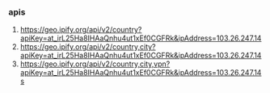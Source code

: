 ### apis
1) https://geo.ipify.org/api/v2/country?apiKey=at_irL25Ha8IHAaQnhu4ut1xEf0CGFRk&ipAddress=103.26.247.14
1) https://geo.ipify.org/api/v2/country,city?apiKey=at_irL25Ha8IHAaQnhu4ut1xEf0CGFRk&ipAddress=103.26.247.14
1) https://geo.ipify.org/api/v2/country,city,vpn?apiKey=at_irL25Ha8IHAaQnhu4ut1xEf0CGFRk&ipAddress=103.26.247.14s